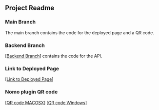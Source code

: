 ## Project Readme 
### Main Branch
The main branch contains the code for the deployed page and a QR code. 
### Backend Branch
[[Backend Branch](https://github.com/minershealthshield/minershealthshield/tree/Backend)] contains the code for the API.
### Link to Deployed Page 
[[Link to Deployed Page](https://minershealthshield.online/)]
### Nomo plugin QR code
[[QR code MACOSX](https://github.com/minershealthshield/minershealthshield/blob/925fc750c2c9c10fbdbb76cab0b79bd460ef57d5/._MHS%20-%20QR__MACOSX.png)]
[[QR code Windows](https://github.com/minershealthshield/minershealthshield/blob/925fc750c2c9c10fbdbb76cab0b79bd460ef57d5/MHS%20-%20QR.png)]

